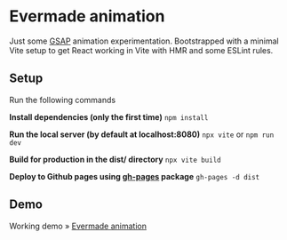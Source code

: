 # Evermade animation

Just some [GSAP](https://gsap.com/) animation experimentation. Bootstrapped with a minimal Vite setup to get React working in Vite with HMR and some ESLint rules.

## Setup

Run the following commands


**Install dependencies (only the first time)**
`npm install`

**Run the local server (by default at localhost:8080)**
`npx vite` or `npm run dev`

**Build for production in the dist/ directory**
`npx vite build`

**Deploy to Github pages using [gh-pages](https://www.npmjs.com/package/gh-pages) package**
`gh-pages -d dist`

## Demo

Working demo » [Evermade animation](https://allu1991.github.io/em-animation/ )
